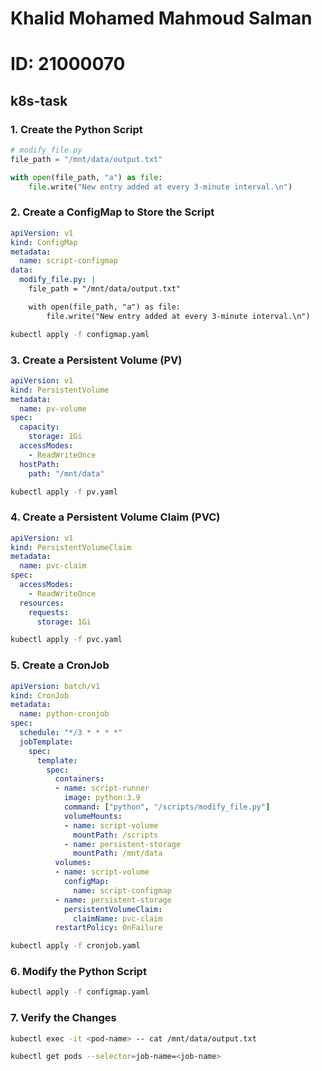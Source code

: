 # Khalid Mohamed Mahmoud Salman 
# ID: 21000070


## k8s-task

### 1. Create the Python Script

```python
# modify_file.py
file_path = "/mnt/data/output.txt"

with open(file_path, "a") as file:
    file.write("New entry added at every 3-minute interval.\n")
```

### 2. Create a ConfigMap to Store the Script

```yaml
apiVersion: v1
kind: ConfigMap
metadata:
  name: script-configmap
data:
  modify_file.py: |
    file_path = "/mnt/data/output.txt"

    with open(file_path, "a") as file:
        file.write("New entry added at every 3-minute interval.\n")
```

```bash
kubectl apply -f configmap.yaml
```

### 3. Create a Persistent Volume (PV)

```yaml
apiVersion: v1
kind: PersistentVolume
metadata:
  name: pv-volume
spec:
  capacity:
    storage: 1Gi
  accessModes:
    - ReadWriteOnce
  hostPath:
    path: "/mnt/data"
```

```bash
kubectl apply -f pv.yaml
```

### 4. Create a Persistent Volume Claim (PVC)

```yaml
apiVersion: v1
kind: PersistentVolumeClaim
metadata:
  name: pvc-claim
spec:
  accessModes:
    - ReadWriteOnce
  resources:
    requests:
      storage: 1Gi
```

```bash
kubectl apply -f pvc.yaml
```

### 5. Create a CronJob

```yaml
apiVersion: batch/v1
kind: CronJob
metadata:
  name: python-cronjob
spec:
  schedule: "*/3 * * * *"
  jobTemplate:
    spec:
      template:
        spec:
          containers:
          - name: script-runner
            image: python:3.9
            command: ["python", "/scripts/modify_file.py"]
            volumeMounts:
            - name: script-volume
              mountPath: /scripts
            - name: persistent-storage
              mountPath: /mnt/data
          volumes:
          - name: script-volume
            configMap:
              name: script-configmap
          - name: persistent-storage
            persistentVolumeClaim:
              claimName: pvc-claim
          restartPolicy: OnFailure
```

```bash
kubectl apply -f cronjob.yaml
```

### 6. Modify the Python Script

```bash
kubectl apply -f configmap.yaml
```

### 7. Verify the Changes
```bash
kubectl exec -it <pod-name> -- cat /mnt/data/output.txt
```

```bash
kubectl get pods --selector=job-name=<job-name>
```

